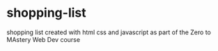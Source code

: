 # shopping-list
shopping list created with html css and javascript as part of the Zero to MAstery Web Dev course 
